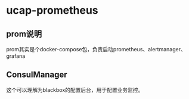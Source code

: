 # ucap-prometheus
## prom说明

prom其实是个docker-compose包，负责启动prometheus、alertmanager、grafana

## ConsulManager

这个可以理解为blackbox的配置后台，用于配置业务监控。
